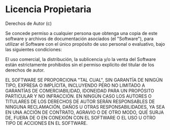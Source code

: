# Licencia Propietaria

Derechos de Autor (c)

Se concede permiso a cualquier persona que obtenga una copia
de este software y archivos de documentación asociados (el "Software"), para utilizar
el Software con el único propósito de uso personal o evaluativo,
bajo las siguientes condiciones:

El uso comercial, la distribución, la sublicencia y/o la venta del Software
están estrictamente prohibidos sin el permiso explícito del titular de los derechos de autor.

EL SOFTWARE SE PROPORCIONA "TAL CUAL", SIN GARANTÍA DE NINGÚN TIPO, EXPRESA O IMPLÍCITA,
INCLUYENDO PERO NO LIMITADO A GARANTÍAS DE COMERCIABILIDAD,
IDONEIDAD PARA UN PROPÓSITO PARTICULAR Y NO INFRACCIÓN. EN NINGÚN CASO LOS
AUTORES O TITULARES DE LOS DERECHOS DE AUTOR SERÁN RESPONSABLES DE NINGUNA RECLAMACIÓN,
DAÑOS U OTRAS RESPONSABILIDADES, YA SEA EN UNA ACCIÓN DE CONTRATO, AGRAVIO O DE OTRO MODO,
QUE SURJA DE, FUERA DE O EN CONEXIÓN CON EL SOFTWARE O EL USO U OTRO TIPO DE
ACCIONES EN EL SOFTWARE.
